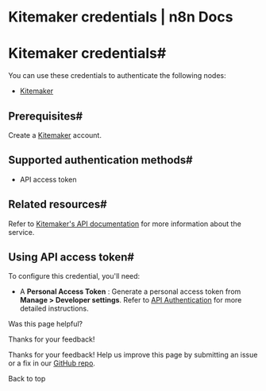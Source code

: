 # Kitemaker credentials | n8n Docs

[ ](https://github.com/n8n-io/n8n-docs/edit/main/docs/integrations/builtin/credentials/kitemaker.md "Edit this page")

# Kitemaker credentials#

You can use these credentials to authenticate the following nodes:

  * [Kitemaker](../../app-nodes/n8n-nodes-base.kitemaker/)

## Prerequisites#

Create a [Kitemaker](https://www.kitemaker.co/) account.

## Supported authentication methods#

  * API access token

## Related resources#

Refer to [Kitemaker's API documentation](https://kitemakerhq.github.io/rest-docs/) for more information about the service.

## Using API access token#

To configure this credential, you'll need:

  * A **Personal Access Token** : Generate a personal access token from **Manage > Developer settings**. Refer to [API Authentication](https://kitemakerhq.github.io/rest-docs/#documentationauthentication) for more detailed instructions.

Was this page helpful? 

Thanks for your feedback! 

Thanks for your feedback! Help us improve this page by submitting an issue or a fix in our [GitHub repo](https://github.com/n8n-io/n8n-docs). 

Back to top